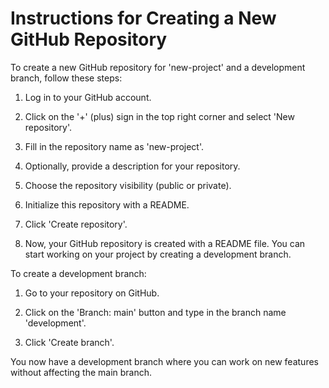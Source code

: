 # Instructions for Creating a New GitHub Repository

To create a new GitHub repository for 'new-project' and a development branch, follow these steps:

1. Log in to your GitHub account.

2. Click on the '+' (plus) sign in the top right corner and select 'New repository'.

3. Fill in the repository name as 'new-project'.

4. Optionally, provide a description for your repository.

5. Choose the repository visibility (public or private).

6. Initialize this repository with a README.

7. Click 'Create repository'.

8. Now, your GitHub repository is created with a README file. You can start working on your project by creating a development branch.

To create a development branch:

1. Go to your repository on GitHub.

2. Click on the 'Branch: main' button and type in the branch name 'development'.

3. Click 'Create branch'.

You now have a development branch where you can work on new features without affecting the main branch.
